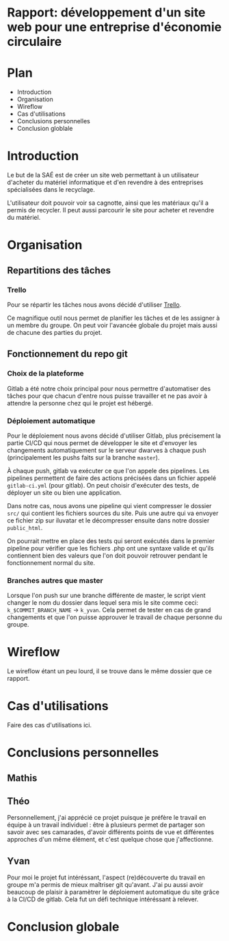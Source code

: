 # Rapport: développement d'un site web pour une entreprise d'économie circulaire

# Plan

- Introduction
- Organisation
- Wireflow
- Cas d'utilisations
- Conclusions personnelles
- Conclusion globlale

# Introduction

Le but de la SAÉ est de créer un site web permettant à un utilisateur d'acheter du matériel informatique et d'en revendre à des entreprises spécialisées dans le recyclage. 

L'utilisateur doit pouvoir voir sa cagnotte, ainsi que les matériaux qu'il a permis de recycler. Il peut aussi parcourir le site pour acheter et revendre du matériel.

# Organisation

##  Repartitions des tâches

### Trello

Pour se répartir les tâches nous avons décidé d'utiliser [Trello](https://trello.com/b/i1b6ghEQ/site).

Ce magnifique outil nous permet de planifier les tâches et de les assigner à un membre du groupe. On peut voir l'avancée globale du projet mais aussi de chacune des parties du projet.

## Fonctionnement du repo git

### Choix de la plateforme

Gitlab a été notre choix principal pour nous permettre d'automatiser des tâches pour que chacun d'entre nous puisse travailler et ne pas avoir à attendre la personne chez qui le projet est hébergé.

### Déploiement automatique

Pour le déploiement nous avons décidé d'utiliser Gitlab, plus précisement la partie CI/CD qui nous permet de développer le site et d'envoyer les changements automatiquement sur le serveur dwarves à chaque push (principalement les pushs faits sur la branche `master`).

À chaque push, gitlab va exécuter ce que l'on appele des pipelines. Les pipelines permettent de faire des actions précisées dans un fichier appelé `gitlab-ci.yml` (pour gitlab). On peut choisir d'exécuter des tests, de déployer un site ou bien une application.

Dans notre cas, nous avons une pipeline qui vient compresser le dossier `src/` qui contient les fichiers sources du site. Puis une autre qui va envoyer ce fichier zip sur iluvatar et le décompresser ensuite dans notre dossier `public_html`.

On pourrait mettre en place des tests qui seront exécutés dans le premier pipeline pour vérifier que les fichiers .php ont une syntaxe valide et qu'ils contiennent bien des valeurs que l'on doit pouvoir retrouver pendant le fonctionnement normal du site.

### Branches autres que master

Lorsque l'on push sur une branche différente de master, le script vient changer le nom du dossier dans lequel sera mis le site comme ceci: `k_$COMMIT_BRANCH_NAME` -> `k_yvan`.
Cela permet de tester en cas de grand changements et que l'on puisse approuver le travail de chaque personne du groupe.

# Wireflow

Le wireflow étant un peu lourd, il se trouve dans le même dossier que ce rapport.

# Cas d'utilisations

Faire des cas d'utilisations ici.

# Conclusions personnelles

## Mathis

## Théo

Personnellement, j'ai apprécié ce projet puisque je préfère le travail en équipe à un travail individuel : être à plusieurs permet de partager son savoir avec ses camarades, d'avoir différents points de vue et différentes approches d'un même élément, et c'est quelque chose que j'affectionne.

## Yvan

Pour moi le projet fut intéréssant, l'aspect (re)découverte du travail en groupe m'a permis de mieux maîtriser git qu'avant. J'ai pu aussi avoir beaucoup de plaisir à paramètrer le déploiement automatique du site grâce à la CI/CD de gitlab. Cela fut un défi technique intéréssant à relever.

# Conclusion globale
